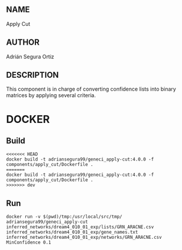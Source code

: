 ## NAME

Apply Cut

## AUTHOR

Adrián Segura Ortiz

## DESCRIPTION

This component is in charge of converting confidence lists into binary matrices by applying several criteria.

# DOCKER

## Build

```
<<<<<<< HEAD
docker build -t adriansegura99/geneci_apply-cut:4.0.0 -f components/apply_cut/Dockerfile .
=======
docker build -t adriansegura99/geneci_apply-cut:4.0.0 -f components/apply_cut/Dockerfile .
>>>>>>> dev
```

## Run

```
docker run -v $(pwd)/tmp:/usr/local/src/tmp/ adriansegura99/geneci_apply-cut inferred_networks/dream4_010_01_exp/lists/GRN_ARACNE.csv inferred_networks/dream4_010_01_exp/gene_names.txt inferred_networks/dream4_010_01_exp/networks/GRN_ARACNE.csv MinConfidence 0.1
```
